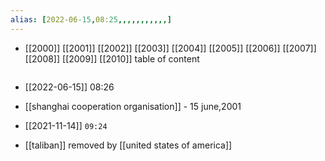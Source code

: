 ```yaml
---
alias: [2022-06-15,08:25,,,,,,,,,,,]
---
```

- [[2000]] [[2001]] [[2002]] [[2003]] [[2004]] [[2005]] [[2006]] [[2007]] [[2008]] [[2009]] [[2010]]
table of content
```toc
```
- [[2022-06-15]] 08:26
- [[shanghai cooperation organisation]] - 15 june,2001

- [[2021-11-14]] `09:24`
- [[taliban]] removed by [[united states of america]]
